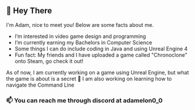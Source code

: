 ## 👋 Hey There

I'm Adam, nice to meet you! Below are some facts about me.

- I’m interested in video game design and programming
- I’m currently earning my Bachelors in Computer Science
- Some things I can do include coding in Java and using Unreal Engine 4
- Fun fact: My friends and I have uploaded a game called "Chronoclone" onto Steam, go check it out!

As of now, I am currently working on a game using Unreal Engine, but what the game is about is a secret 🤫
I am also working on learning how to navigate the Command Line

### 📫 You can reach me through discord at adamelon0_0


<!---
Adamel0n/Adamel0n is a ✨ special ✨ repository because its `README.md` (this file) appears on your GitHub profile.
You can click the Preview link to take a look at your changes.
--->

